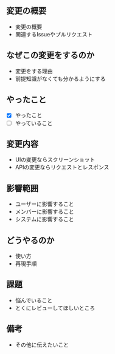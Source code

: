 ## 変更の概要

* 変更の概要
* 関連するIssueやプルリクエスト

## なぜこの変更をするのか

* 変更をする理由
* 前提知識がなくても分かるようにする

## やったこと

* [x] やったこと
* [ ] やっていること

## 変更内容

* UIの変更ならスクリーンショット
* APIの変更ならリクエストとレスポンス

## 影響範囲

* ユーザーに影響すること
* メンバーに影響すること
* システムに影響すること

## どうやるのか

* 使い方
* 再現手順

## 課題

* 悩んでいること
* とくにレビューしてほしいところ

## 備考

* その他に伝えたいこと